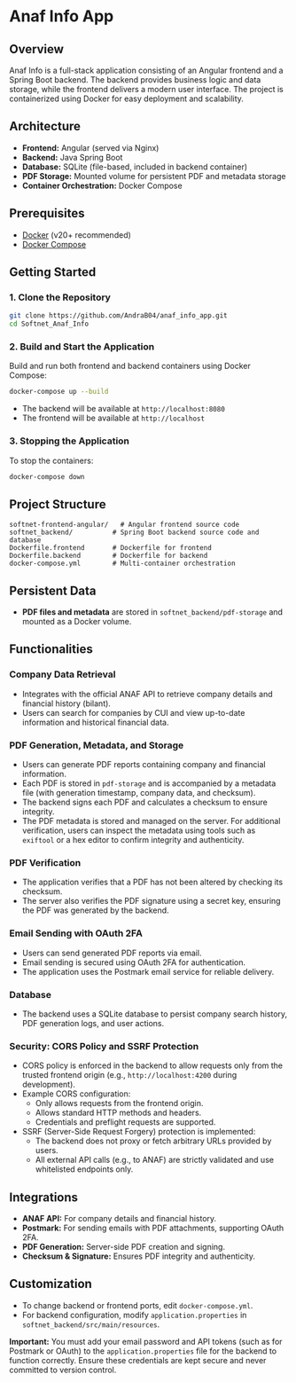 # Anaf Info App

## Overview
Anaf Info is a full-stack application consisting of an Angular frontend and a Spring Boot backend. The backend provides business logic and data storage, while the frontend delivers a modern user interface. The project is containerized using Docker for easy deployment and scalability.

## Architecture
- **Frontend:** Angular (served via Nginx)
- **Backend:** Java Spring Boot
- **Database:** SQLite (file-based, included in backend container)
- **PDF Storage:** Mounted volume for persistent PDF and metadata storage
- **Container Orchestration:** Docker Compose

## Prerequisites
- [Docker](https://www.docker.com/get-started) (v20+ recommended)
- [Docker Compose](https://docs.docker.com/compose/)

## Getting Started

### 1. Clone the Repository
```sh
git clone https://github.com/AndraB04/anaf_info_app.git
cd Softnet_Anaf_Info
```

### 2. Build and Start the Application
Build and run both frontend and backend containers using Docker Compose:
```sh
docker-compose up --build
```
- The backend will be available at `http://localhost:8080`
- The frontend will be available at `http://localhost`

### 3. Stopping the Application
To stop the containers:
```sh
docker-compose down
```

## Project Structure
```
softnet-frontend-angular/   # Angular frontend source code
softnet_backend/          # Spring Boot backend source code and database
Dockerfile.frontend       # Dockerfile for frontend
Dockerfile.backend        # Dockerfile for backend
docker-compose.yml        # Multi-container orchestration
```

## Persistent Data
- **PDF files and metadata** are stored in `softnet_backend/pdf-storage` and mounted as a Docker volume.


## Functionalities

### Company Data Retrieval
- Integrates with the official ANAF API to retrieve company details and financial history (bilant).
- Users can search for companies by CUI and view up-to-date information and historical financial data.

### PDF Generation, Metadata, and Storage
- Users can generate PDF reports containing company and financial information.
- Each PDF is stored in `pdf-storage` and is accompanied by a metadata file (with generation timestamp, company data, and checksum).
- The backend signs each PDF and calculates a checksum to ensure integrity.
- The PDF metadata is stored and managed on the server. For additional verification, users can inspect the metadata using tools such as `exiftool` or a hex editor to confirm integrity and authenticity.

### PDF Verification
- The application verifies that a PDF has not been altered by checking its checksum.
- The server also verifies the PDF signature using a secret key, ensuring the PDF was generated by the backend.

### Email Sending with OAuth 2FA
- Users can send generated PDF reports via email.
- Email sending is secured using OAuth 2FA for authentication.
- The application uses the Postmark email service for reliable delivery.

### Database
- The backend uses a SQLite database to persist company search history, PDF generation logs, and user actions.

### Security: CORS Policy and SSRF Protection
- CORS policy is enforced in the backend to allow requests only from the trusted frontend origin (e.g., `http://localhost:4200` during development).
- Example CORS configuration:
	- Only allows requests from the frontend origin.
	- Allows standard HTTP methods and headers.
	- Credentials and preflight requests are supported.
- SSRF (Server-Side Request Forgery) protection is implemented:
	- The backend does not proxy or fetch arbitrary URLs provided by users.
	- All external API calls (e.g., to ANAF) are strictly validated and use whitelisted endpoints only.

## Integrations
- **ANAF API:** For company details and financial history.
- **Postmark:** For sending emails with PDF attachments, supporting OAuth 2FA.
- **PDF Generation:** Server-side PDF creation and signing.
- **Checksum & Signature:** Ensures PDF integrity and authenticity.

## Customization
- To change backend or frontend ports, edit `docker-compose.yml`.
- For backend configuration, modify `application.properties` in `softnet_backend/src/main/resources`.

**Important:** You must add your email password and API tokens (such as for Postmark or OAuth) to the `application.properties` file for the backend to function correctly. Ensure these credentials are kept secure and never committed to version control.
